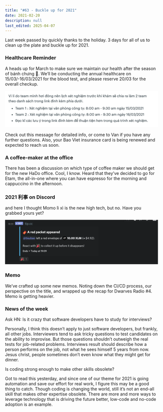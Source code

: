 ```yaml
---
title: "#63 - Buckle up for 2021"
date: 2021-02-20
description: null
last_edited: 2025-04-07
---
```


Last week passed by quickly thanks to the holiday. 3 days for all of us to clean up the plate and buckle up for 2021.

### Healthcare Reminder

A heads up for March to make sure we maintain our health after the season of bánh chưng 🥲. We’ll be conducting the annual healthcare on 15/03/-16/03/2021 for the blood test, and please reserve 20/03 for the overall checkup.

![](assets/notion-image-1744007069770-h6vyn.webp)

Check out this message for detailed info, or come to Van if you have any further questions. Also, your Bao Viet insurance card is being renewed and expected to reach us soon.

### A coffee-maker at the office

There has been a discussion on which type of coffee maker we should get for the new HaDo office. Cool, I know. Heard that they’ve decided to go for Etam, the all-in-one where you can have espresso for the morning and cappuccino in the afternoon.

### 2021 利事 on Discord

and here I thought Momo lì xì is the new high tech, but no. Have you grabbed yours yet?

![](assets/notion-image-1744007070393-skwut.webp)

### Memo

We’ve crafted up some new memos. Noting down the CI/CD process, our perspective on the title, and wrapped up the recap for Dwarves Radio #4. Memo is getting heavier.

### News of the week

Ask HN: Is it crazy that software developers have to study for interviews?

Personally, I think this doesn’t apply to just software developers, but frankly, all other jobs. Interviewers tend to ask tricky questions to test candidates on the ability to improvise. But those questions shouldn’t outweigh the real tests for job-related problems. Interviews result should describe how a person performs on the job, not what he sees himself 5 years from now. Jesus christ, people sometimes don’t even know what they might get for dinner.

Is coding strong enough to make other skills obsolete?

Got to read this yesterday, and since one of our theme for 2021 is going automation and save our effort for real work, I figure this may be a good thing to catch. Though coding is changing the world, still it’s not an end-all skill that makes other expertise obsolete. There are more and more ways to leverage technology that is driving the future better, low-code and no-code adoption is an example.
